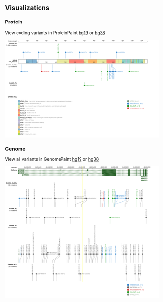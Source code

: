 ## Visualizations
### Protein
View coding variants in ProteinPaint [hg19](https://morinlab.github.io/LLMPP/GAMBL/MSH6_protein.html)  or [hg38](https://morinlab.github.io/LLMPP/GAMBL/MSH6_protein_hg38.html)

![](images/proteinpaint/MSH6_NM_000179.svg)

### Genome
View all variants in GenomePaint [hg19](https://morinlab.github.io/LLMPP/GAMBL/MSH6.html)  or [hg38](https://morinlab.github.io/LLMPP/GAMBL/MSH6_hg38.html)

![](images/proteinpaint/MSH6.svg)

